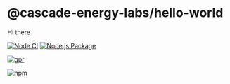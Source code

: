 # @cascade-energy-labs/hello-world
Hi there

[![Node CI](https://github.com/cascade-energy-labs/hello-world/workflows/Node%20CI/badge.svg)](https://github.com/cascade-energy-labs/hello-world/actions)
[![Node.js Package](https://github.com/cascade-energy-labs/hello-world/workflows/Node.js%20Package/badge.svg)](https://github.com/cascade-energy-labs/hello-world/actions)

[![gpr](https://img.shields.io/badge/GPR-package-blue?logo=github)](https://github.com/cascade-energy-labs/hello-world/packages)

[![npm](https://img.shields.io/npm/v/@cascade-energy-labs/hello-world)](https://www.npmjs.com/package/@cascade-energy-labs/hello-world)
